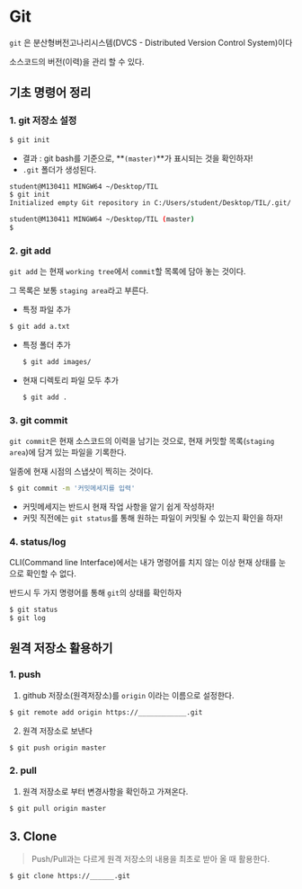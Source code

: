 # Git

`git` 은 분산형버전고나리시스템(DVCS - Distributed Version Control System)이다

소스코드의 버전(이력)을 관리 할 수 있다.

## 기초 명령어 정리

### 1. git 저장소 설정

```bash
$ git init
```

* 결과 : git bash를 기준으로, **`(master)`**가 표시되는 것을 확인하자!
* `.git` 폴더가 생성된다.

```bash
student@M130411 MINGW64 ~/Desktop/TIL
$ git init
Initialized empty Git repository in C:/Users/student/Desktop/TIL/.git/

student@M130411 MINGW64 ~/Desktop/TIL (master)
$

```

### 2. git add

`git add` 는 현재 `working tree`에서 `commit`할 목록에 담아 놓는 것이다.

그 목록은 보통 `staging area`라고 부른다.

* 특정 파일 추가

```bash
$ git add a.txt
```

* 특정 폴더 추가

  ```bash
  $ git add images/
  ```

* 현재 디렉토리 파일 모두 추가

  ```bash
  $ git add .
  ```



### 3. git commit

`git commit`은 현재 소스코드의 이력을 남기는 것으로, 현재 커밋할 목록(`staging area`)에 담겨 있는 파일을 기록한다.

일종에 현재 시점의 스냅샷이 찍히는 것이다.

```bash
$ git commit -m '커밋메세지를 입력'
```

* 커밋메세지는 반드시 현재 작업 사항을 알기 쉽게 작성하자!
* 커밋 직전에는 `git status`를 통해 원하는 파일이 커밋될 수 있는지 확인을 하자!

### 4. status/log

CLI(Command line Interface)에서는 내가 명령어를 치지 않는 이상 현재 상태를 눈으로 확인할 수 없다.

반드시 두 가지 명령어를 통해 `git`의 상태를 확인하자

```bash
$ git status
$ git log
```



## 원격 저장소 활용하기

### 1. push

1.  github 저장소(원격저장소)를 `origin` 이라는 이름으로 설정한다.

   ``` bash
   $ git remote add origin https://____________.git
   ```

2.  원격 저장소로 보낸다

   ``` bash
   $ git push origin master
   ```

### 2. pull

1.  원격 저장소로 부터 변경사항을 확인하고 가져온다.

   ``` bash
   $ git pull origin master
   ```

## 3. Clone

> Push/Pull과는 다르게 원격 저장소의 내용을 최초로 받아 올 때 활용한다.

``` bash
$ git clone https://______.git
```


